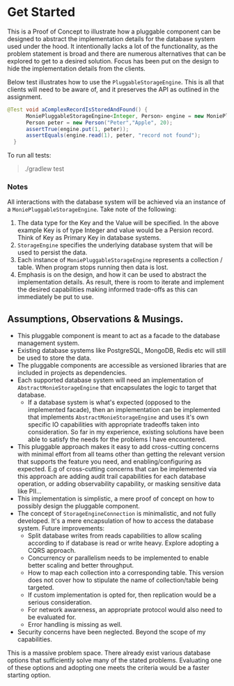 # Get Started
This is a Proof of Concept to illustrate how a pluggable component can be designed to abstract the implementation details for the database system used under the hood. It intentionally lacks a lot of the functionality, as the problem statement is broad and there are numerous alternatives that can be explored to get to a desired solution. Focus has been put on the design to hide the implementation details from the clients.

Below test illustrates how to use the `PluggableStorageEngine`. This is all that clients will need to be aware of, and it preserves the API as outlined in the assignment.
```java
@Test void aComplexRecordIsStoredAndFound() {
      MoniePluggableStorageEngine<Integer, Person> engine = new MoniePluggableStorageEngine<>(StorageEngine.InMemory);
      Person peter = new Person("Peter","Apple", 20);
      assertTrue(engine.put(1, peter));
      assertEquals(engine.read(1), peter, "record not found");
  }
```
To run all tests:
> ./gradlew test

### Notes
All interactions with the database system will be achieved via an instance of a `MoniePluggableStorageEngine`. Take note of the following:
1. The data type for the Key and the Value will be specified. In the above example Key is of type Integer and value would be a Persion record. Think of Key as Primary Key in database systems.
2. `StorageEngine` specifies the underlying database system that will be used to persist the data.
3. Each instance of `MoniePluggableStorageEngine` represents a collection / table. When program stops running then data is lost.
4. Emphasis is on the design, and how it can be used to abstract the implementation details. As result, there is room to iterate and implement the desired capabilities making informed trade-offs as this can immediately be put to use.

## Assumptions, Observations & Musings.
- This pluggable component is meant to act as a facade to the database management system.
- Existing database systems like PostgreSQL, MongoDB, Redis etc will still be used to store the data.
- The pluggable components are accessible as versioned libraries that are included in projects as dependencies.
- Each supported database system will need an implementation of `AbstractMonieStorageEngine` that encapsulates the logic to target that database.
  - If a database system is what's expected (opposed to the implemented facade), then an implementation can be implemented that implements `AbstractMonieStorageEngine` and uses it's own specific IO capabilities with appropriate tradeoffs taken into consideration. So far in my experience, existing solutions have been able to satisfy the needs for the problems I have encountered.
- This pluggable approach makes it easy to add cross-cutting concerns with minimal effort from all teams other than getting the relevant version that supports the feature you need, and enabling/configuring as expected. E.g of cross-cutting concerns that can be implemented via this approach are adding audit trail capabilities for each database operation, or adding observability capability, or masking sensitive data like PII...
- This implementation is simplistic, a mere proof of concept on how to possibly design the pluggable component.
- The concept of `StorageEngineConnection` is minimalistic, and not fully developed. It's a mere encapsulation of how to access the database system. Future improvements:
  - Split database writes from reads capabilities to allow scaling according to if database is read or write heavy. Explore adopting a CQRS approach.
  - Concurrency or parallelism needs to be implemented to enable better scaling and better throughput.
  - How to map each collection into a corresponding table. This version does not cover how to stipulate the name of collection/table being targeted.
  - If custom implementation is opted for, then replication would be a serious consideration.
  - For network awareness, an appropriate protocol would also need to be evaluated for.
  - Error handling is missing as well.
- Security concerns have been neglected. Beyond the scope of my capabilities.


This is a massive problem space. There already exist various database options that sufficiently solve many of the stated problems. Evaluating one of these options and adopting one meets the criteria would be a faster starting option.
